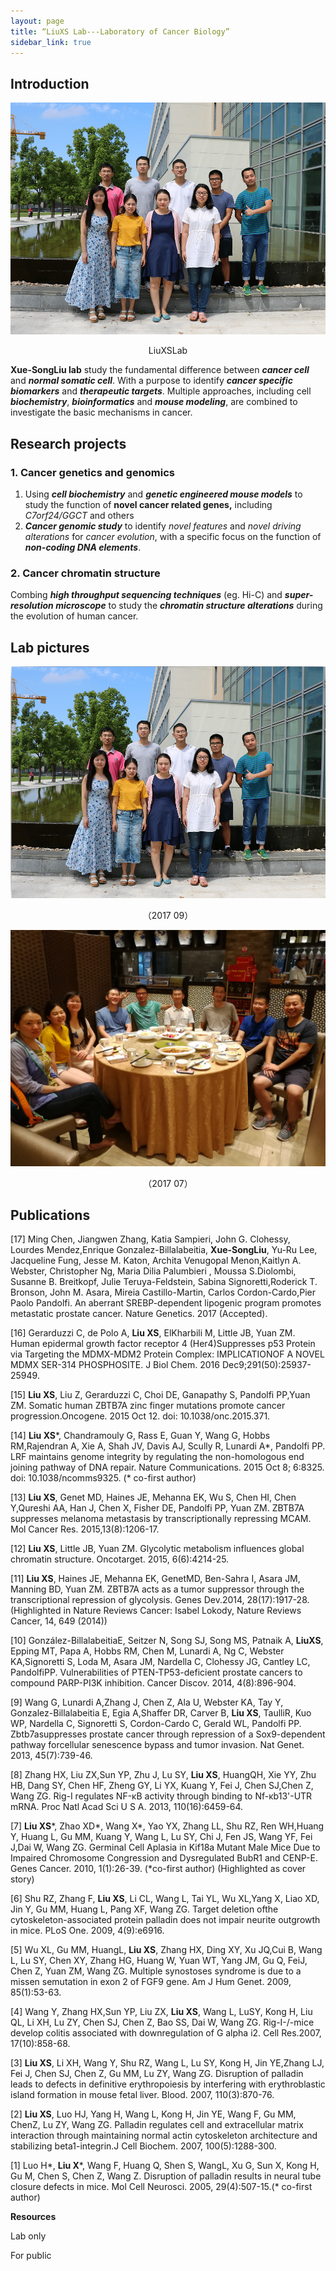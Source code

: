 ```yaml
---
layout: page
title: “LiuXS Lab---Laboratory of Cancer Biology”
sidebar_link: true
---
```




## Introduction

![](/images/LiuXSLab201709-cut.png)

 <p align="center">LiuXSLab </p>


**Xue-SongLiu lab** study the fundamental difference between ***cancer cell*** and ***normal somatic cell***. With a purpose to identify ***cancer specific biomarkers*** and ***therapeutic targets***. Multiple approaches, including cell ***biochemistry***, ***bioinformatics*** and ***mouse modeling***, are combined to investigate the basic mechanisms in cancer.

 

## Research projects

### 1. Cancer genetics and genomics

1. Using ***cell biochemistry*** and ***genetic engineered mouse models*** to study the function of **novel cancer related genes,** including *C7orf24/GGCT* and others 
2. ***Cancer genomic study*** to identify *novel features* and *novel driving alterations* for *cancer evolution*, with a specific focus on the function of ***non-coding DNA elements***. 



### 2. Cancer chromatin structure

Combing ***high throughput sequencing techniques*** (eg. Hi-C) and ***super-resolution microscope*** to study the ***chromatin structure alterations*** during the evolution of human cancer. 



## Lab pictures

![](./images/LiuXSLab201709.png)
<p align="center">（2017 09）</p>




![](./images/LiuXSLab201707.jpg)

<p align="center">（2017 07）</p>


## Publications

[17] Ming Chen, Jiangwen Zhang, Katia Sampieri, John G. Clohessy, Lourdes Mendez,Enrique Gonzalez-Billalabeitia, **Xue-SongLiu**, Yu-Ru Lee, Jacqueline Fung, Jesse M. Katon, Archita Venugopal Menon,Kaitlyn A. Webster, Christopher Ng, Maria Dilia Palumbieri , Moussa S.Diolombi, Susanne B. Breitkopf, Julie Teruya-Feldstein, Sabina Signoretti,Roderick T. Bronson, John M. Asara, Mireia Castillo-Martin, Carlos Cordon-Cardo,Pier Paolo Pandolfi. An aberrant SREBP-dependent lipogenic program promotes metastatic prostate cancer. Nature Genetics. 2017 (Accepted).

[16] Gerarduzzi C, de Polo A, **Liu XS**, ElKharbili M, Little JB, Yuan ZM. Human epidermal growth factor receptor 4 (Her4)Suppresses p53 Protein via Targeting the MDMX-MDM2 Protein Complex: IMPLICATIONOF A NOVEL MDMX SER-314 PHOSPHOSITE. J Biol Chem. 2016 Dec9;291(50):25937-25949.  

[15] **Liu XS**, Liu Z, Gerarduzzi C, Choi DE, Ganapathy S, Pandolfi PP,Yuan ZM. Somatic human ZBTB7A zinc finger mutations promote cancer progression.Oncogene. 2015 Oct 12. doi: 10.1038/onc.2015.371.

[14] **Liu XS**\*, Chandramouly G, Rass E, Guan Y, Wang G, Hobbs RM,Rajendran A, Xie A, Shah JV, Davis AJ, Scully R, Lunardi A\*, Pandolfi PP. LRF maintains genome integrity by regulating the non-homologous end joining pathway of DNA repair. Nature Communications. 2015 Oct 8; 6:8325. doi: 10.1038/ncomms9325. (\* co-first author)

[13] **Liu XS**, Genet MD, Haines JE, Mehanna EK, Wu S, Chen HI, Chen Y,Qureshi AA, Han J, Chen X, Fisher DE, Pandolfi PP, Yuan ZM. ZBTB7A suppresses melanoma metastasis by transcriptionally repressing MCAM. Mol Cancer Res. 2015,13(8):1206-17.

[12] **Liu XS**, Little JB, Yuan ZM. Glycolytic metabolism influences global chromatin structure. Oncotarget. 2015, 6(6):4214-25.

[11] **Liu XS**, Haines JE, Mehanna EK, GenetMD, Ben-Sahra I, Asara JM, Manning BD, Yuan ZM. ZBTB7A acts as a tumor suppressor through the transcriptional repression of glycolysis. Genes Dev.2014, 28(17):1917-28. (Highlighted in Nature Reviews Cancer: Isabel Lokody, Nature Reviews Cancer, 14, 649 (2014))  

[10] González-BillalabeitiaE, Seitzer N, Song SJ, Song MS, Patnaik A, **LiuXS**, Epping MT, Papa A, Hobbs RM, Chen M, Lunardi A, Ng C, Webster KA,Signoretti S, Loda M, Asara JM, Nardella C, Clohessy JG, Cantley LC, PandolfiPP. Vulnerabilities of PTEN-TP53-deficient prostate cancers to compound PARP-PI3K inhibition. Cancer Discov. 2014, 4(8):896-904. 

[9] Wang G, Lunardi A,Zhang J, Chen Z, Ala U, Webster KA, Tay Y, Gonzalez-Billalabeitia E, Egia A,Shaffer DR, Carver B, **Liu XS**, TaulliR, Kuo WP, Nardella C, Signoretti S, Cordon-Cardo C, Gerald WL, Pandolfi PP. Zbtb7asuppresses prostate cancer through repression of a Sox9-dependent pathway forcellular senescence bypass and tumor invasion. Nat Genet. 2013, 45(7):739-46. 

[8] Zhang HX, Liu ZX,Sun YP, Zhu J, Lu SY, **Liu XS**, HuangQH, Xie YY, Zhu HB, Dang SY, Chen HF, Zheng GY, Li YX, Kuang Y, Fei J, Chen SJ,Chen Z, Wang ZG. Rig-I regulates NF-κB activity through binding to Nf-κb13'-UTR mRNA. Proc Natl Acad Sci U S A. 2013, 110(16):6459-64. 

[7] **Liu XS**\*, Zhao XD\*, Wang X\*, Yao YX, Zhang LL, Shu RZ, Ren WH,Huang Y, Huang L, Gu MM, Kuang Y, Wang L, Lu SY, Chi J, Fen JS, Wang YF, Fei J,Dai W, Wang ZG. Germinal Cell Aplasia in Kif18a Mutant Male Mice Due to Impaired Chromosome Congression and Dysregulated BubR1 and CENP-E. Genes Cancer. 2010, 1(1):26-39. (\*co-first author) (Highlighted as cover story)

[6] Shu RZ, Zhang F, **Liu XS**, Li CL, Wang L, Tai YL, Wu XL,Yang X, Liao XD, Jin Y, Gu MM, Huang L, Pang XF, Wang ZG. Target deletion ofthe cytoskeleton-associated protein palladin does not impair neurite outgrowth in mice. PLoS One. 2009, 4(9):e6916. 

[5] Wu XL, Gu MM, HuangL, **Liu XS**, Zhang HX, Ding XY, Xu JQ,Cui B, Wang L, Lu SY, Chen XY, Zhang HG, Huang W, Yuan WT, Yang JM, Gu Q, FeiJ, Chen Z, Yuan ZM, Wang ZG. Multiple synostoses syndrome is due to a missen semutation in exon 2 of FGF9 gene. Am J Hum Genet. 2009, 85(1):53-63. 

[4] Wang Y, Zhang HX,Sun YP, Liu ZX, **Liu XS**, Wang L, LuSY, Kong H, Liu QL, Li XH, Lu ZY, Chen SJ, Chen Z, Bao SS, Dai W, Wang ZG. Rig-I-/-mice develop colitis associated with downregulation of G alpha i2. Cell Res.2007, 17(10):858-68.

[3] **Liu XS**, Li XH, Wang Y, Shu RZ, Wang L, Lu SY, Kong H, Jin YE,Zhang LJ, Fei J, Chen SJ, Chen Z, Gu MM, Lu ZY, Wang ZG. Disruption of palladin leads to defects in definitive erythropoiesis by interfering with erythroblastic island formation in mouse fetal liver. Blood. 2007, 110(3):870-76.

[2] **Liu XS**, Luo HJ, Yang H, Wang L, Kong H, Jin YE, Wang F, Gu MM, ChenZ, Lu ZY, Wang ZG. Palladin regulates cell and extracellular matrix interaction through maintaining normal actin cytoskeleton architecture and stabilizing beta1-integrin.J Cell Biochem. 2007, 100(5):1288-300.

[1] Luo H\*, **Liu X**\*, Wang F, Huang Q, Shen S, WangL, Xu G, Sun X, Kong H, Gu M, Chen S, Chen Z, Wang Z. Disruption of palladin results in neural tube closure defects in mice. Mol Cell Neurosci. 2005, 29(4):507-15.(\* co-first author)



**Resources**

Lab only

For public